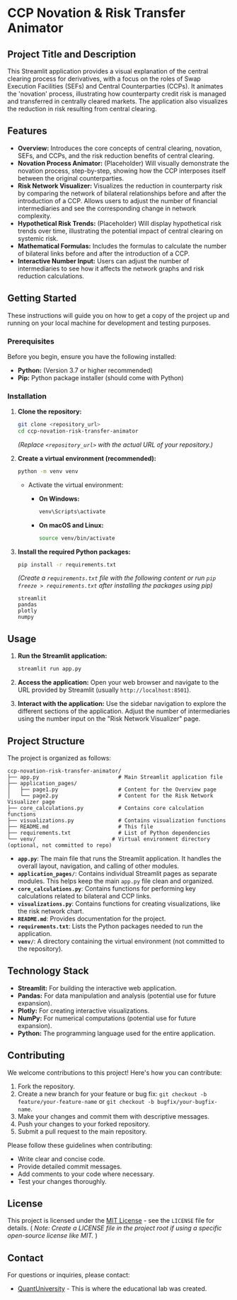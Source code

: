 # CCP Novation & Risk Transfer Animator

## Project Title and Description

This Streamlit application provides a visual explanation of the central clearing process for derivatives, with a focus on the roles of Swap Execution Facilities (SEFs) and Central Counterparties (CCPs). It animates the 'novation' process, illustrating how counterparty credit risk is managed and transferred in centrally cleared markets. The application also visualizes the reduction in risk resulting from central clearing.

## Features

*   **Overview:** Introduces the core concepts of central clearing, novation, SEFs, and CCPs, and the risk reduction benefits of central clearing.
*   **Novation Process Animator:** (Placeholder) Will visually demonstrate the novation process, step-by-step, showing how the CCP interposes itself between the original counterparties.
*   **Risk Network Visualizer:** Visualizes the reduction in counterparty risk by comparing the network of bilateral relationships before and after the introduction of a CCP.  Allows users to adjust the number of financial intermediaries and see the corresponding change in network complexity.
*   **Hypothetical Risk Trends:** (Placeholder) Will display hypothetical risk trends over time, illustrating the potential impact of central clearing on systemic risk.
*   **Mathematical Formulas:** Includes the formulas to calculate the number of bilateral links before and after the introduction of a CCP.
*   **Interactive Number Input:** Users can adjust the number of intermediaries to see how it affects the network graphs and risk reduction calculations.

## Getting Started

These instructions will guide you on how to get a copy of the project up and running on your local machine for development and testing purposes.

### Prerequisites

Before you begin, ensure you have the following installed:

*   **Python:** (Version 3.7 or higher recommended)
*   **Pip:** Python package installer (should come with Python)

### Installation

1.  **Clone the repository:**

    ```bash
    git clone <repository_url>
    cd ccp-novation-risk-transfer-animator
    ```

    *(Replace `<repository_url>` with the actual URL of your repository.)*

2.  **Create a virtual environment (recommended):**

    ```bash
    python -m venv venv
    ```

    *   Activate the virtual environment:

        *   **On Windows:**

            ```bash
            venv\Scripts\activate
            ```

        *   **On macOS and Linux:**

            ```bash
            source venv/bin/activate
            ```

3.  **Install the required Python packages:**

    ```bash
    pip install -r requirements.txt
    ```

    *(Create a `requirements.txt` file with the following content or run `pip freeze > requirements.txt` after installing the packages using pip)*

    ```
    streamlit
    pandas
    plotly
    numpy
    ```

## Usage

1.  **Run the Streamlit application:**

    ```bash
    streamlit run app.py
    ```

2.  **Access the application:** Open your web browser and navigate to the URL provided by Streamlit (usually `http://localhost:8501`).

3.  **Interact with the application:** Use the sidebar navigation to explore the different sections of the application.  Adjust the number of intermediaries using the number input on the "Risk Network Visualizer" page.

## Project Structure

The project is organized as follows:

```
ccp-novation-risk-transfer-animator/
├── app.py                         # Main Streamlit application file
├── application_pages/
│   ├── page1.py                   # Content for the Overview page
│   └── page2.py                   # Content for the Risk Network Visualizer page
├── core_calculations.py           # Contains core calculation functions
├── visualizations.py              # Contains visualization functions
├── README.md                      # This file
├── requirements.txt               # List of Python dependencies
└── venv/                        # Virtual environment directory (optional, not committed to repo)
```

*   **`app.py`**: The main file that runs the Streamlit application.  It handles the overall layout, navigation, and calling of other modules.
*   **`application_pages/`**: Contains individual Streamlit pages as separate modules. This helps keep the main `app.py` file clean and organized.
*   **`core_calculations.py`**: Contains functions for performing key calculations related to bilateral and CCP links.
*   **`visualizations.py`**:  Contains functions for creating visualizations, like the risk network chart.
*   **`README.md`**: Provides documentation for the project.
*   **`requirements.txt`**: Lists the Python packages needed to run the application.
*   **`venv/`**:  A directory containing the virtual environment (not committed to the repository).

## Technology Stack

*   **Streamlit:** For building the interactive web application.
*   **Pandas:** For data manipulation and analysis (potential use for future expansion).
*   **Plotly:** For creating interactive visualizations.
*   **NumPy:** For numerical computations (potential use for future expansion).
*   **Python:** The programming language used for the entire application.

## Contributing

We welcome contributions to this project!  Here's how you can contribute:

1.  Fork the repository.
2.  Create a new branch for your feature or bug fix: `git checkout -b feature/your-feature-name` or `git checkout -b bugfix/your-bugfix-name`.
3.  Make your changes and commit them with descriptive messages.
4.  Push your changes to your forked repository.
5.  Submit a pull request to the main repository.

Please follow these guidelines when contributing:

*   Write clear and concise code.
*   Provide detailed commit messages.
*   Add comments to your code where necessary.
*   Test your changes thoroughly.

## License

This project is licensed under the [MIT License](LICENSE) - see the `LICENSE` file for details.
( *Note: Create a LICENSE file in the project root if using a specific open-source license like MIT.* )

## Contact

For questions or inquiries, please contact:

*   [QuantUniversity](https://www.quantuniversity.com/) - This is where the educational lab was created.

